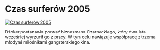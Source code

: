 Czas surferów 2005 
=============
[![Czas surferów 2005 ](http://vidos.pl/images/player.gif)](http://vidos.pl/czas-surferow-2005)

 Dżoker postanawia porwać biznesmena Czarneckiego, który dwa lata wcześniej wyrzucił go z pracy. W tym celu nawiązuje współpracę z trzema młodymi miłośnikami gangsterskiego kina.
